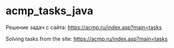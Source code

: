 # acmp_tasks_java

Решение задач с сайта: https://acmp.ru/index.asp?main=tasks

Solving tasks from the site: https://acmp.ru/index.asp?main=tasks
